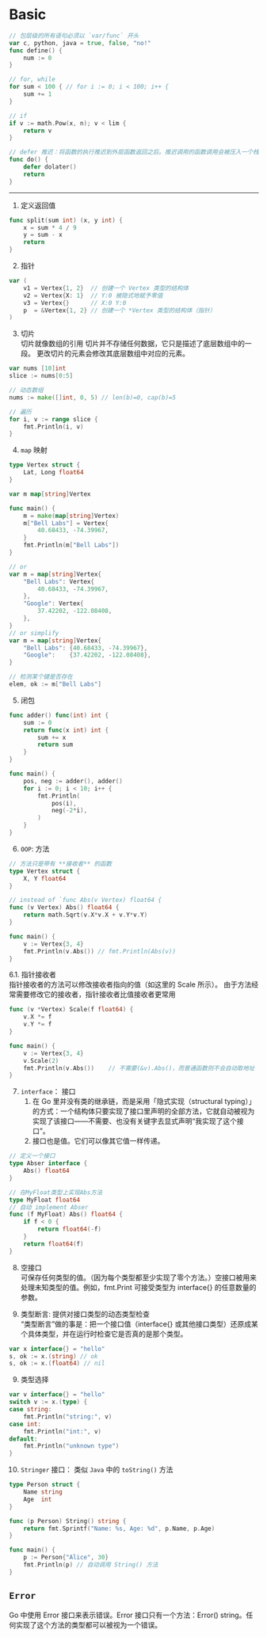 # Basic

```go
// 包层级的所有语句必须以 `var/func` 开头
var c, python, java = true, false, "no!"
func define() {
    num := 0
}

// for, while
for sum < 100 { // for i := 0; i < 100; i++ {
    sum += 1
}

// if
if v := math.Pow(x, n); v < lim {
    return v
}

// defer 推迟：将函数的执行推迟到外层函数返回之后。推迟调用的函数调用会被压入一个栈中。 当外层函数返回时，被推迟的调用会按照后进先出的顺序调用。
func do() {
    defer dolater()
    return
}
```

---

1. 定义返回值
```go
func split(sum int) (x, y int) {
	x = sum * 4 / 9
	y = sum - x
	return
}
```

2. 指针
```go
var (
	v1 = Vertex{1, 2}  // 创建一个 Vertex 类型的结构体
	v2 = Vertex{X: 1}  // Y:0 被隐式地赋予零值
	v3 = Vertex{}      // X:0 Y:0
	p  = &Vertex{1, 2} // 创建一个 *Vertex 类型的结构体（指针）
)
```

3. 切片  
切片就像数组的引用 切片并不存储任何数据，它只是描述了底层数组中的一段。
更改切片的元素会修改其底层数组中对应的元素。
```go
var nums [10]int
slice := nums[0:5]

// 动态数组
nums := make([]int, 0, 5) // len(b)=0, cap(b)=5

// 遍历
for i, v := range slice {
    fmt.Println(i, v)
}
```

4. `map` 映射
```go
type Vertex struct {
	Lat, Long float64
}

var m map[string]Vertex

func main() {
	m = make(map[string]Vertex)
	m["Bell Labs"] = Vertex{
		40.68433, -74.39967,
	}
	fmt.Println(m["Bell Labs"])
}

// or
var m = map[string]Vertex{
	"Bell Labs": Vertex{
		40.68433, -74.39967,
	},
	"Google": Vertex{
		37.42202, -122.08408,
	},
}
// or simplify
var m = map[string]Vertex{
	"Bell Labs": {40.68433, -74.39967},
	"Google":    {37.42202, -122.08408},
}

// 检测某个键是否存在
elem, ok := m["Bell Labs"]
```

5. 闭包
```go
func adder() func(int) int {
	sum := 0
	return func(x int) int {
		sum += x
		return sum
	}
}

func main() {
	pos, neg := adder(), adder()
	for i := 0; i < 10; i++ {
		fmt.Println(
			pos(i),
			neg(-2*i),
		)
	}
}
```

6. `OOP`: 方法
```go
// 方法只是带有 **接收者** 的函数
type Vertex struct {
	X, Y float64
}

// instead of `func Abs(v Vertex) float64 {
func (v Vertex) Abs() float64 {
	return math.Sqrt(v.X*v.X + v.Y*v.Y)
}

func main() {
	v := Vertex{3, 4}
	fmt.Println(v.Abs()) // fmt.Println(Abs(v))
}
```

6.1. 指针接收者  
指针接收者的方法可以修改接收者指向的值（如这里的 Scale 所示）。 由于方法经常需要修改它的接收者，指针接收者比值接收者更常用
```go
func (v *Vertex) Scale(f float64) {
	v.X *= f
	v.Y *= f
}

func main() {
	v := Vertex{3, 4}
	v.Scale(2)
	fmt.Println(v.Abs())    // 不需要(&v).Abs()，而普通函数则不会自动取地址
}
```

7. `interface`： 接口  
    1. 在 Go 里并没有类的继承链，而是采用「隐式实现（structural typing）」的方式：一个结构体只要实现了接口里声明的全部方法，它就自动被视为实现了该接口——不需要、也没有关键字去显式声明“我实现了这个接口”。  
    2. 接口也是值。它们可以像其它值一样传递。
```go
// 定义一个接口
type Abser interface {
	Abs() float64
}

// 在MyFloat类型上实现Abs方法
type MyFloat float64
// 自动 implement Abser
func (f MyFloat) Abs() float64 {
	if f < 0 {
		return float64(-f)
	}
	return float64(f)
}
```

8. 空接口  
    可保存任何类型的值。（因为每个类型都至少实现了零个方法。）空接口被用来处理未知类型的值。例如，fmt.Print 可接受类型为 interface{} 的任意数量的参数。 

9. 类型断言: 提供对接口类型的动态类型检查  
“类型断言”做的事是：把一个接口值（interface{} 或其他接口类型）还原成某个具体类型，并在运行时检查它是否真的是那个类型。
```go
var x interface{} = "hello"
s, ok := x.(string) // ok
s, ok := x.(float64) // nil
```

9. 类型选择
```go
var v interface{} = "hello"
switch v := x.(type) {
case string:
	fmt.Println("string:", v)
case int:
	fmt.Println("int:", v)
default:
	fmt.Println("unknown type")
}
```

10. `Stringer` 接口： 类似 `Java` 中的 `toString()` 方法
```go
type Person struct {
	Name string
	Age  int
}

func (p Person) String() string {
	return fmt.Sprintf("Name: %s, Age: %d", p.Name, p.Age)
}

func main() {
	p := Person{"Alice", 30}
	fmt.Println(p) // 自动调用 String() 方法
}
```

## `Error`  
Go 中使用 Error 接口来表示错误。Error 接口只有一个方法：Error() string。任何实现了这个方法的类型都可以被视为一个错误。